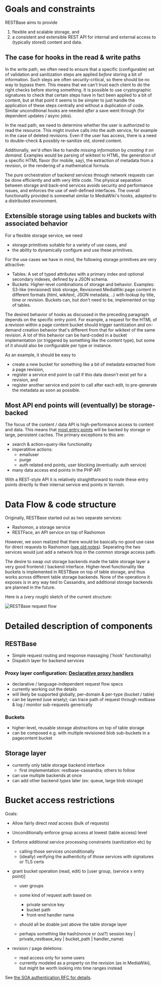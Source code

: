 # Goals and constraints
RESTBase aims to provide 

1. flexible and scalable storage, and 
2. a consistent and extensible REST API for internal and external access to
   (typically stored) content and data.

## The case for hooks in the read & write paths
In the write path, we often need to ensure that a specific (configurable) set
of validation and sanitization steps are applied *before* storing a bit of
information. Such steps are often security-critical, so there should be no way
to bypass them. This means that we can't trust each client to do the right
checks before storing something. It is possible to use cryptographic signatures
to check that certain steps have in fact been applied to a bit of content, but
at that point it seems to be simpler to just handle the application of these
steps centrally and without a duplication of code. Similar unconditional hooks
are needed *after* a save went through (for dependent updates / async jobs).

In the read path, we need to determine whether the user is authorized to read
the resource. This might involve calls into the auth service, for example in
the case of deleted revisions. Even if the user has access, there is a need to
double-check & possibly re-sanitize old, stored content.  

Additionally, we'd often like to handle *missing information* by *creating it
on demand*. Examples would be parsing of wikitext to HTML, the generation of a
specific HTML flavor (for mobile, say), the extraction of metadata from a
revision, or the rendering of a mathematical formula.

The pure orchestration of backend services through network requests can be
done efficiently and with very little code. The physical separation between
storage and back-end services avoids security and performance issues, and
enforces the use of well-defined interfaces. The overall functionality
provided is somewhat similar to MediaWiki's hooks, adapted to a distributed
environment.

## Extensible storage using tables and buckets with associated behavior
For a flexible storage service, we need

- storage primitives suitable for a variety of use cases, and 
- the ability to dynamically configure and use these primitives.

For the use cases we have in mind, the following storage primitives are very
attractive:

- Tables: A set of typed attributes with a primary index and optional
  secondary indexes, defined by a JSON schema.
- Buckets: Higher-level combinations of storage and behavior. Examples:
  S3-like (revisioned) blob storage, Revisioned MediaWiki page content in
  different formats (html, wikitext, JSON metadata, ..) with lookup by title,
  time or revision. Buckets can, but don't need to be, implemented on top of
  tables.

The desired behavior of hooks as discussed in the preceding paragraph depends
on the specific entry point. For example, a request for the HTML of a revision
within a page content bucket should trigger sanitization and on-demand
creation behavior that's different from that for wikitext of the same
revision. A lot of this behavior can be hard-coded in a bucket implementation
(or triggered by something like the content type), but some of it should also
be configurable per type or instance. 

As an example, it should be easy to 

- create a new bucket for something like a bit of metadata extracted from a
  page revision,
- register a service end point to call if this data doesn't exist yet for a
  revision, and
- register another service end point to call after each edit, to pre-generate
  the metadata as soon as possible.


## Most API end points will (eventually) be storage-backed
The focus of the content / data API is high-performance access to content and
data. This means that [most entry points](UseCases.md) will be backed by storage or large,
persistent caches. The primary exceptions to this are:

- search & action=query-like functionality
- imperatitive actions:
    - emailuser
    - purge
    - auth related end points, user blocking (eventually: auth service)
- many data access end points in the PHP API

With a REST-style API it is relatively straightforward to route these entry
points directly to their internal service end points in Varnish.

# Data Flow & code structure
Originally, RESTBase started out as two separate services: 

- Rashomon, a storage service
- RESTFace, an API service on top of Rashomon

However, we soon realized that there would be basically no good use case for
direct requests to Rashomon ([see old
notes](https://github.com/wikimedia/restbase/blob/07e7b6a5cdcfc14807f8e7d033eefbc47150cf13/doc/Architecture.md#data-flow)).
Separating the two services would just add a network hop in the common storage
access path. 

The desire to swap out storage backends made the table storage layer a very
good frontend / backend interface. Higher-level functionality like buckets is
implemented in RESTBase on top of table storage, and thus works across
different table storage backends. None of the operations it exposes is in any
way tied to Cassandra, and additional storage backends are planned in the
future.


Here is a (very rough) sketch of the current structure:

![RESTBase request flow](https://upload.wikimedia.org/wikipedia/commons/a/ab/Restbase_request_flow.svg)

# Detailed description of components

## RESTBase
- Simple request routing and response massaging ('hook' functionality)
- Dispatch layer for backend services

### Proxy layer configuration: [Declarative proxy handlers](HandlerConfiguration.md)
- declarative / language-independent request flow specs
- currently working out the details
- will likely be supported globally, per-domain & per-type (bucket / table)
- can be layered (use wisely); can trace path of request through restbase &
  log / monitor sub-requests generically

### Buckets
- higher-level, reusable storage abstractions on top of table storage
- can be composed e.g. with multiple revisioned blob sub-buckets in a
  pagecontent bucket

## Storage layer
- currently only table storage backend interface
    - first implementation: restbase-cassandra; others to follow
- can use multiple backends at once
- can add other backend *types* later (ex: queue, large blob storage)

# Bucket access restrictions
Goals: 
- Allow fairly direct *read* access (bulk of requests)
- Unconditionally enforce group access at lowest (table access) level
- Enforce additional service processing constraints (sanitization etc) by
    - calling those services unconditionally
    - (ideally) verifying the authenticity of those services with signatures
      or TLS certs

- grant bucket operation (read, edit) to [user group, (service x entry point)]
    - user groups
    - some kind of request auth based on
        - private service key
        - bucket path
        - front-end handler name
        
    - should all be doable just above the table storage layer
    - perhaps something like 
      hash(nonce or (ssl?) session key | private_restbase_key | bucket_path | handler_name)

- revision / page deletions:
    - read access only for some users
    - currently modeled as a property on the revision (as in MediaWiki), but
      might be worth looking into time ranges instead

See [the SOA authentication RFC for details](https://www.mediawiki.org/wiki/Talk:Requests_for_comment/SOA_Authentication).

